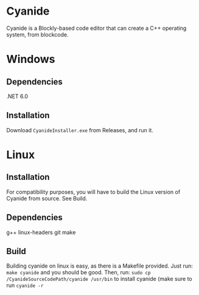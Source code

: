 # Cyanide

Cyanide is a Blockly-based code editor that can create a C++ operating system, from blockcode.

# Windows
## Dependencies
.NET 6.0 
## Installation
Download `CyanideInstaller.exe` from Releases, and run it.
# Linux
## Installation
For compatibility purposes, you will have to build the Linux version of Cyanide from source.
See Build.
## Dependencies
g++
linux-headers
git
make
## Build
Building cyanide on linux is easy, as there is a Makefile provided.
Just run: `make cyanide` and you should be good.
Then, run: `sudo cp /CyanideSourceCodePath/cyanide /usr/bin` to install cyanide
(make sure to run `cyanide -r`
